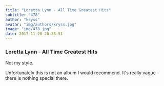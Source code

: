 ```yaml
---
title: "Loretta Lynn - All Time Greatest Hits"
subtitle: "478"
author: "kryss"
avatar: "img/authors/kryss.jpg"
image: "img/478.jpg"
date: 2017-11-28 20:38:51
---
```


### Loretta Lynn - All Time Greatest Hits
Not my style.

Unfortunately this is not an album I would recommend. It's really vague - there is nothing special there.
